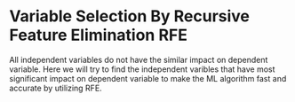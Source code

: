 # Variable Selection By Recursive Feature Elimination RFE

All independent variables do not have the similar impact on dependent variable. Here we will try to find the independent varibles that have most significant impact on dependent variable to make the ML algorithm fast and accurate by utilizing RFE.
